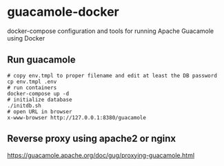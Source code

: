 # guacamole-docker

docker-compose configuration and tools for running Apache Guacamole using Docker

## Run guacamole

```
# copy env.tmpl to proper filename and edit at least the DB password
cp env.tmpl .env
# run containers
docker-compose up -d
# initialize database
./initdb.sh
# open URL in browser
x-www-browser http://127.0.0.1:8380/guacamole
```

## Reverse proxy using apache2 or nginx

https://guacamole.apache.org/doc/gug/proxying-guacamole.html
